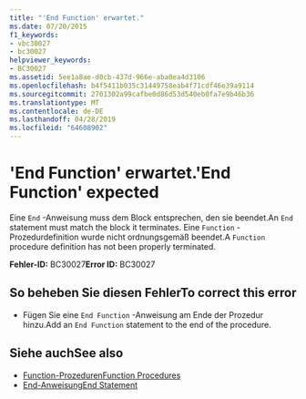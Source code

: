 ```yaml
---
title: "'End Function' erwartet."
ms.date: 07/20/2015
f1_keywords:
- vbc30027
- bc30027
helpviewer_keywords:
- BC30027
ms.assetid: 5ee1a8ae-d0cb-437d-966e-aba0ea4d3106
ms.openlocfilehash: b4f5411b035c31449758eab4f71cdf46e39a9114
ms.sourcegitcommit: 2701302a99cafbe0d86d53d540eb0fa7e9b46b36
ms.translationtype: MT
ms.contentlocale: de-DE
ms.lasthandoff: 04/28/2019
ms.locfileid: "64608902"
---
```

# <a name="end-function-expected"></a><span data-ttu-id="a6b4a-102">'End Function' erwartet.</span><span class="sxs-lookup"><span data-stu-id="a6b4a-102">'End Function' expected</span></span>
<span data-ttu-id="a6b4a-103">Eine `End` -Anweisung muss dem Block entsprechen, den sie beendet.</span><span class="sxs-lookup"><span data-stu-id="a6b4a-103">An `End` statement must match the block it terminates.</span></span> <span data-ttu-id="a6b4a-104">Eine `Function` -Prozedurdefinition wurde nicht ordnungsgemäß beendet.</span><span class="sxs-lookup"><span data-stu-id="a6b4a-104">A `Function` procedure definition has not been properly terminated.</span></span>  
  
 <span data-ttu-id="a6b4a-105">**Fehler-ID:** BC30027</span><span class="sxs-lookup"><span data-stu-id="a6b4a-105">**Error ID:** BC30027</span></span>  
  
## <a name="to-correct-this-error"></a><span data-ttu-id="a6b4a-106">So beheben Sie diesen Fehler</span><span class="sxs-lookup"><span data-stu-id="a6b4a-106">To correct this error</span></span>  
  
- <span data-ttu-id="a6b4a-107">Fügen Sie eine `End Function` -Anweisung am Ende der Prozedur hinzu.</span><span class="sxs-lookup"><span data-stu-id="a6b4a-107">Add an `End Function` statement to the end of the procedure.</span></span>  
  
## <a name="see-also"></a><span data-ttu-id="a6b4a-108">Siehe auch</span><span class="sxs-lookup"><span data-stu-id="a6b4a-108">See also</span></span>

- [<span data-ttu-id="a6b4a-109">Function-Prozeduren</span><span class="sxs-lookup"><span data-stu-id="a6b4a-109">Function Procedures</span></span>](../../visual-basic/programming-guide/language-features/procedures/function-procedures.md)
- [<span data-ttu-id="a6b4a-110">End-Anweisung</span><span class="sxs-lookup"><span data-stu-id="a6b4a-110">End Statement</span></span>](../../visual-basic/language-reference/statements/end-statement.md)
